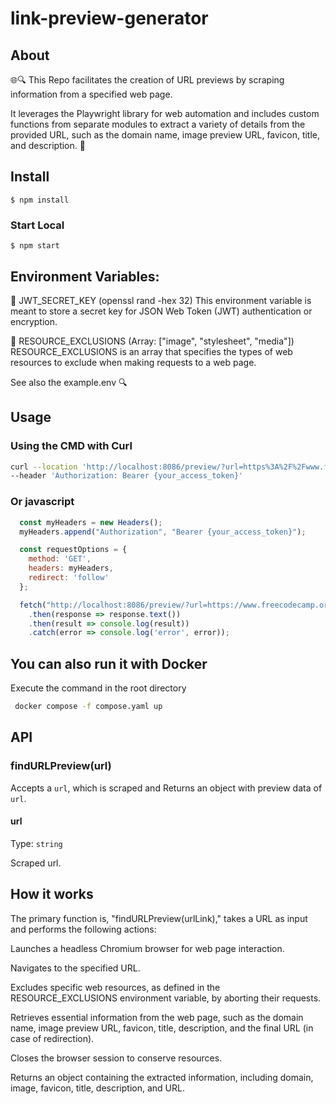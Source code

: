 # link-preview-generator

## About

🌐🔍 This Repo facilitates the creation of URL previews by scraping information from a specified web page. 

It leverages the Playwright library for web automation and includes custom functions from separate modules to extract a variety of details from the provided URL, such as the domain name, image preview URL, favicon, title, and description. 🚀

## Install

```
$ npm install
```

### Start Local
```
$ npm start 
```
## Environment Variables:


🔐 JWT_SECRET_KEY (openssl rand -hex 32)
This environment variable is meant to store a secret key for JSON Web Token (JWT) authentication or encryption.

🚫 RESOURCE_EXCLUSIONS (Array: ["image", "stylesheet", "media"])
RESOURCE_EXCLUSIONS is an array that specifies the types of web resources to exclude when making requests to a web page.

See also the example.env 🔍

## Usage

### Using the CMD with Curl 
```bash
curl --location 'http://localhost:8086/preview/?url=https%3A%2F%2Fwww.freecodecamp.org%2Flearn' \
--header 'Authorization: Bearer {your_access_token}'
```

### Or javascript 
  ```js
    const myHeaders = new Headers();
    myHeaders.append("Authorization", "Bearer {your_access_token}");

    const requestOptions = {
      method: 'GET',
      headers: myHeaders,
      redirect: 'follow'
    };

    fetch("http://localhost:8086/preview/?url=https://www.freecodecamp.org/learn", requestOptions)
      .then(response => response.text())
      .then(result => console.log(result))
      .catch(error => console.log('error', error));
  ```


## You can also run it with Docker 

Execute the command in the root directory
 ``` bash
  docker compose -f compose.yaml up
  ```

## API

### findURLPreview(url)

Accepts a `url`, which is scraped and Returns an object with preview data of `url`.

#### url

Type: `string`

Scraped url.


## How it works

The primary function is, "findURLPreview(urlLink)," takes a URL as input and performs the following actions:

Launches a headless Chromium browser for web page interaction.

Navigates to the specified URL.

Excludes specific web resources, as defined in the RESOURCE_EXCLUSIONS environment variable, by aborting their requests.

Retrieves essential information from the web page, such as the domain name, image preview URL, favicon, title, description, and the final URL (in case of redirection).

Closes the browser session to conserve resources.

Returns an object containing the extracted information, including domain, image, favicon, title, description, and URL.


